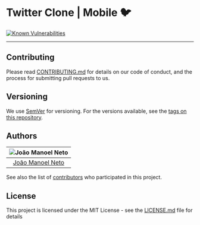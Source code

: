 # Twitter Clone | Mobile :bird:
[![Known Vulnerabilities](https://snyk.io/test/github//joaaomanooel/twitter-clone-mobile/badge.svg)](https://snyk.io/test/github//joaaomanooel/twitter-clone-mobile)

***
## Contributing

Please read [CONTRIBUTING.md](https://gist.github.com/PurpleBooth/b24679402957c63ec426) for details on our code of conduct, and the process for submitting pull requests to us.

## Versioning

We use [SemVer](http://semver.org/) for versioning. For the versions available, see the [tags on this repository](https://github.com/joaaomanooel/twitter-clone-mobile/tags).

## Authors

| ![João Manoel Neto](https://avatars2.githubusercontent.com/u/17843076?v=3&s=150)|
|:---------------------:|
|  [João Manoel Neto](https://github.com/joaaomanooel/)   |

See also the list of [contributors](https://github.com/joaaomanooel/twitter-clone-mobile/contributors) who participated in this project.

## License

This project is licensed under the MIT License - see the [LICENSE.md](LICENSE.md) file for details
